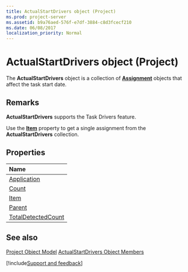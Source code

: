 ```yaml
---
title: ActualStartDrivers object (Project)
ms.prod: project-server
ms.assetid: b9a76aed-576f-e7df-3884-c8d3fcecf210
ms.date: 06/08/2017
localization_priority: Normal
---
```



# ActualStartDrivers object (Project)

The  **ActualStartDrivers** object is a collection of **[Assignment](Project.Assignment.md)** objects that affect the task start date.


## Remarks

 **ActualStartDrivers** supports the Task Drivers feature.

Use the  **[Item](./Project.ActualStartDrivers.Item.md)** property to get a single assignment from the **ActualStartDrivers** collection.


## Properties



|Name|
|:-----|
|[Application](./Project.ActualStartDrivers.Application.md)|
|[Count](./Project.ActualStartDrivers.Count.md)|
|[Item](./Project.ActualStartDrivers.Item.md)|
|[Parent](./Project.ActualStartDrivers.Parent.md)|
|[TotalDetectedCount](./Project.ActualStartDrivers.TotalDetectedCount.md)|

## See also


[Project Object Model](../project/Concepts/project-object-model.md)
[ActualStartDrivers Object Members](overview/Project.md)

[!include[Support and feedback](~/includes/feedback-boilerplate.md)]